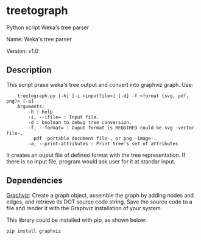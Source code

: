 # treetograph
Python script Weka's tree parser

Name: Weka's tree parser 

Version: v1.0

Description
----
This script prase weka's tree output and convert into graphviz graph.
Use:
```
    treetograph.py [-h] [-i <inputfile>] [-d] -f <format (svg, pdf, png)> [-a]
    Arguments:
        -h : help
        -i, --ifile= : Input file.
        -d : boolean to debug tree conversion.
        -f, --format= : Ouput format is REQUIRED could be svg -vector file-,
          pdf -portable document file-, or png -image-.
        -a, --print-attributes : Print tree's set of attributes
```
It creates an ouput file of defined format with the tree representation.
If there is no input file, program would ask user for it at standar input.


Dependencies
----
 
[Graphviz][1]: Create a graph object, assemble the graph by adding nodes and edges, and retrieve its DOT source code string. Save the source code to a file and render it with the Graphviz installation of your system.

This library could be installed with pip, as shown below:
```bash
pip install graphviz
```



[1]: https://pypi.python.org/pypi/graphviz
